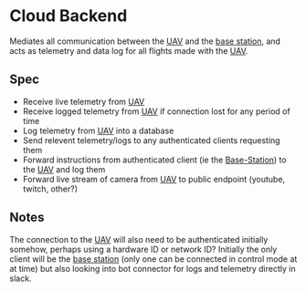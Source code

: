 Cloud Backend
====================

Mediates all communication between the [UAV](https://github.com/AUUAV/MainUAV) and the [base station](https://github.com/AUUAV/Base-Station), and acts as telemetry and data log for all flights made with the [UAV](https://github.com/AUUAV/MainUAV).

Spec
---------------------

* Receive live telemetry from [UAV](https://github.com/AUUAV/MainUAV)
* Receive logged telemetry from [UAV](https://github.com/AUUAV/MainUAV) if connection lost for any period of time
* Log telemetry from [UAV](https://github.com/AUUAV/MainUAV) into a database
* Send relevent telemetry/logs to any authenticated clients requesting them
* Forward instructions from authenticated client (ie the [Base-Station](https://github.com/AUUAV/Base-Station)) to the [UAV](https://github.com/AUUAV/MainUAV) and log them
* Forward live stream of camera from [UAV](https://github.com/AUUAV/MainUAV) to public endpoint (youtube, twitch, other?)

Notes
--------------------

The connection to the [UAV](https://github.com/AUUAV/MainUAV) will also need to be authenticated initially somehow, perhaps using a hardware ID or network ID?
Initially the only client will be the [base station](https://github.com/AUUAV/Base-Station) (only one can be connected in control mode at at time) but also looking into bot connector for logs and telemetry directly in slack.
